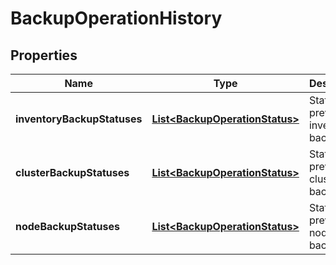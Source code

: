 # BackupOperationHistory

## Properties
Name | Type | Description | Notes
------------ | ------------- | ------------- | -------------
**inventoryBackupStatuses** | [**List&lt;BackupOperationStatus&gt;**](BackupOperationStatus.md) | Statuses of previous inventory backups |  [optional]
**clusterBackupStatuses** | [**List&lt;BackupOperationStatus&gt;**](BackupOperationStatus.md) | Statuses of previous cluser backups |  [optional]
**nodeBackupStatuses** | [**List&lt;BackupOperationStatus&gt;**](BackupOperationStatus.md) | Statuses of previous node backups |  [optional]
